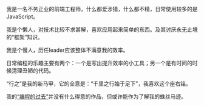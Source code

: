 

我是一名不务正业的前端工程师，什么都爱涉猎，什么都不精，日常使用较多的是JavaScript。


我是个懒人，对技术比较不求甚解，喜欢应用起来简单的东西。及其讨厌永无止境的“框架”知识。


我是个慢人，历任leader应该整体不满意我的效率。


日常编程的乐趣主要有两个：一个是写出提升效率的小工具；另一个是有时间的时候清理丑陋的代码。


“行之”是我的新马甲，它的全意是：“千里之行始于足下”，我喜欢这个座右铭。


我的[“编程的过去”](https://github.com/mistkafka)并没有什么得意的作品，但或许能作为了解我的蛛丝马迹。


